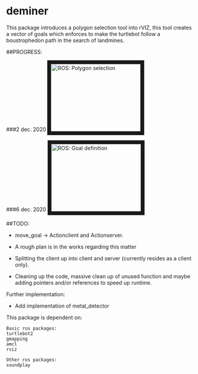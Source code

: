 # deminer
This package introduces a polygon selection tool into rVIZ, this tool creates a vector of goals which enforces to make the turtlebot follow a boustrophedon path in the search of landmines. 


##PROGRESS:

###2 dec. 2020
<a href="http://www.youtube.com/watch?feature=player_embedded&v=NvEaoHpKGbo
" target="_blank"><img src="http://img.youtube.com/vi/NvEaoHpKGbo/0.jpg" 
alt="ROS: Polygon selection" width="240" height="180" border="10" /></a>

###6 dec. 2020
<a href="http://www.youtube.com/watch?feature=player_embedded&v=31A7WzORXv4
" target="_blank"><img src="http://img.youtube.com/vi/31A7WzORXv4/0.jpg" 
alt="ROS: Goal definition " width="240" height="180" border="10" /></a>

##TODO:

* move_goal -> Actionclient and Actionserver.

* A rough plan is in the works regarding this matter

* Splitting the client up into client and server (currently resides as a client only).

* Cleaning up the code, massive clean up of unused function and maybe adding pointers and/or references to speed up runtime.


Further implementation:
* Add implementation of metal_detector





This package is dependent on:

    Basic ros packages:
    turtlebot2
    gmapping
    amcl
    rviz

    Other ros packages:
    soundplay




